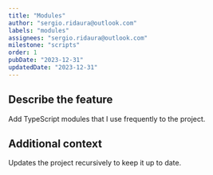 ```yaml
---
title: "Modules"
author: "sergio.ridaura@outlook.com"
labels: "modules"
assignees: "sergio.ridaura@outlook.com"
milestone: "scripts"
order: 1
pubDate: "2023-12-31"
updatedDate: "2023-12-31"
---
```


## Describe the feature

Add TypeScript modules that I use frequently to the project.

## Additional context

Updates the project recursively to keep it up to date.
